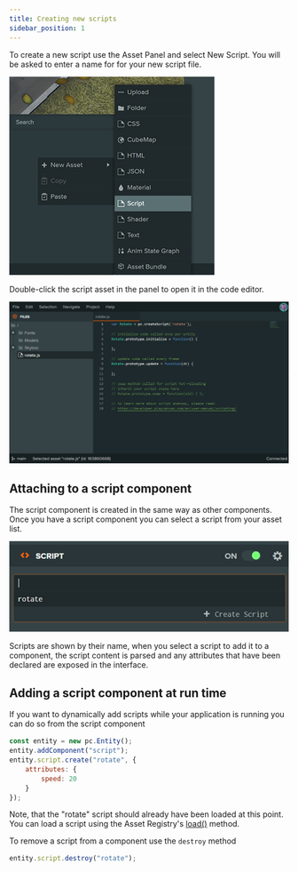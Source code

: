 ```yaml
---
title: Creating new scripts
sidebar_position: 1
---
```


To create a new script use the Asset Panel and select New Script. You will be asked to enter a name for for your new script file.

![New Script](/img/user-manual/scripting/new-script.png)

Double-click the script asset in the panel to open it in the code editor.

![Code Editor](/img/user-manual/scripting/code-editor-new-script.png)

## Attaching to a script component

The script component is created in the same way as other components. Once you have a script component you can select a script from your asset list.

![Select Script](/img/user-manual/scripting/select-script.png)

Scripts are shown by their name, when you select a script to add it to a component, the script content is parsed and any attributes that have been declared are exposed in the interface.

## Adding a script component at run time

If you want to dynamically add scripts while your application is running you can do so from the script component

```javascript
const entity = new pc.Entity();
entity.addComponent("script");
entity.script.create("rotate", {
    attributes: {
        speed: 20
    }
});
```

Note, that the "rotate" script should already have been loaded at this point. You can load a script using the Asset Registry's [load()][3] method.

To remove a script from a component use the `destroy` method

```javascript
entity.script.destroy("rotate");
```

[3]: https://api.playcanvas.com/classes/Engine.AssetRegistry.html#load
